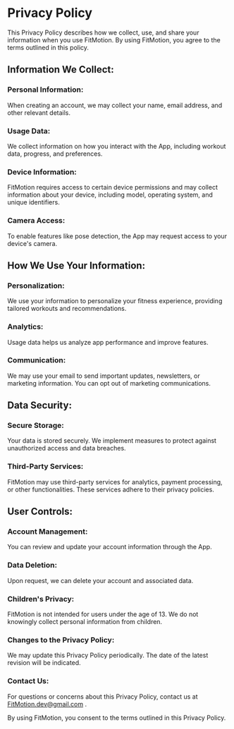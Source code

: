 # Privacy Policy

This Privacy Policy describes how we collect, use, and share your information when you use FitMotion. By using FitMotion, you agree to the terms outlined in this policy.

## Information We Collect:

### Personal Information:
When creating an account, we may collect your name, email address, and other relevant details.

### Usage Data:
We collect information on how you interact with the App, including workout data, progress, and preferences.

### Device Information:
FitMotion requires access to certain device permissions and may collect information about your device, including model, operating system, and unique identifiers.

### Camera Access:
To enable features like pose detection, the App may request access to your device's camera.

## How We Use Your Information:

### Personalization:
We use your information to personalize your fitness experience, providing tailored workouts and recommendations.

### Analytics:
Usage data helps us analyze app performance and improve features.

### Communication:
We may use your email to send important updates, newsletters, or marketing information. You can opt out of marketing communications.

## Data Security:

### Secure Storage:
Your data is stored securely. We implement measures to protect against unauthorized access and data breaches.

### Third-Party Services:
FitMotion may use third-party services for analytics, payment processing, or other functionalities. These services adhere to their privacy policies.

## User Controls:

### Account Management:
You can review and update your account information through the App.

### Data Deletion:
Upon request, we can delete your account and associated data.

### Children's Privacy:
FitMotion is not intended for users under the age of 13. We do not knowingly collect personal information from children.

### Changes to the Privacy Policy:
We may update this Privacy Policy periodically. The date of the latest revision will be indicated.

### Contact Us:
For questions or concerns about this Privacy Policy, contact us at FitMotion.dev@gmail.com .

By using FitMotion, you consent to the terms outlined in this Privacy Policy.
